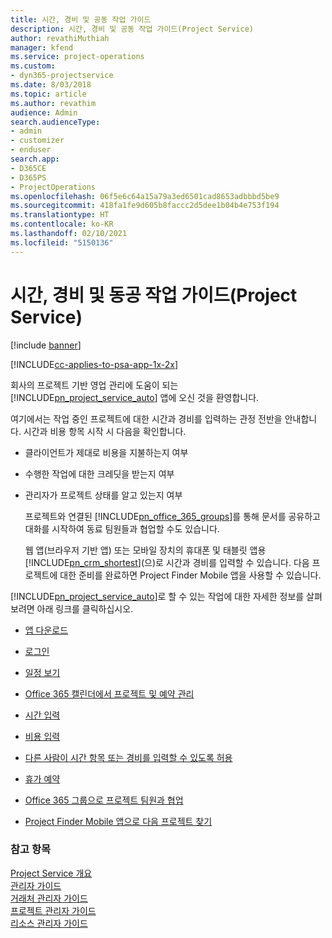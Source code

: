 ```yaml
---
title: 시간, 경비 및 공동 작업 가이드
description: 시간, 경비 및 공동 작업 가이드(Project Service)
author: revathiMuthiah
manager: kfend
ms.service: project-operations
ms.custom:
- dyn365-projectservice
ms.date: 8/03/2018
ms.topic: article
ms.author: revathim
audience: Admin
search.audienceType:
- admin
- customizer
- enduser
search.app:
- D365CE
- D365PS
- ProjectOperations
ms.openlocfilehash: 06f5e6c64a15a79a3ed6501cad8653adbbbd5be9
ms.sourcegitcommit: 418fa1fe9d605b8faccc2d5dee1b04b4e753f194
ms.translationtype: HT
ms.contentlocale: ko-KR
ms.lasthandoff: 02/10/2021
ms.locfileid: "5150136"
---
```

# <a name="time-expense-and-collaboration-guide-project-service"></a>시간, 경비 및 동공 작업 가이드(Project Service)

[!include [banner](../includes/psa-now-project-operations.md)]

[!INCLUDE[cc-applies-to-psa-app-1x-2x](../includes/cc-applies-to-psa-app-1x-2x.md)]

회사의 프로젝트 기반 영업 관리에 도움이 되는 [!INCLUDE[pn_project_service_auto](../includes/pn-project-service-auto.md)] 앱에 오신 것을 환영합니다. 
  
 여기에서는 작업 중인 프로젝트에 대한 시간과 경비를 입력하는 관정 전반을 안내합니다. 시간과 비용 항목 시작 시 다음을 확인합니다.  
  
- 클라이언트가 제대로 비용을 지불하는지 여부  
  
- 수행한 작업에 대한 크레딧을 받는지 여부  
  
- 관리자가 프로젝트 상태를 알고 있는지 여부  
  
  프로젝트와 연결된 [!INCLUDE[pn_office_365_groups](../includes/pn-office-365-groups.md)]를 통해 문서를 공유하고 대화를 시작하여 동료 팀원들과 협업할 수도 있습니다.  
  
  웹 앱(브라우저 기반 앱) 또는 모바일 장치의 휴대폰 및 태블릿 앱용 [!INCLUDE[pn_crm_shortest](../includes/pn-crm-shortest.md)](으)로 시간과 경비를 입력할 수 있습니다. 다음 프로젝트에 대한 준비를 완료하면 Project Finder Mobile 앱을 사용할 수 있습니다.  
  
[!INCLUDE[pn_project_service_auto](../includes/pn-project-service-auto.md)]로 할 수 있는 작업에 대한 자세한 정보를 살펴보려면 아래 링크를 클릭하십시오.  
  
-   [앱 다운로드](../psa/get-apps.md)  
  
-   [로그인](../psa/sign-in.md)  
  
-   [일정 보기](../psa/view-schedule.md)  
  
-   [Office 365 캘린더에서 프로젝트 및 예약 관리](../psa/manage-project-bookings-office-365-calendar.md)  
  
-   [시간 입력](../psa/enter-time.md)  
  
-   [비용 입력](../psa/enter-expenses.md)  
  
-   [다른 사람이 시간 항목 또는 경비를 입력할 수 있도록 허용](../psa/allow-someone-else-enter-time-entry-expense.md)  
  
-   [휴가 예약](../psa/schedule-time-off.md)  
  
-   [Office 365 그룹으로 프로젝트 팀원과 협업](../psa/collaborate-project-team-members-office-365-groups.md)  
  
-   [Project Finder Mobile 앱으로 다음 프로젝트 찾기](../psa/find-next-project-finder-mobile-app.md)  
  
### <a name="see-also"></a>참고 항목  
 [Project Service 개요](../psa/overview.md)   
 [관리자 가이드](../psa/admin-guide.md)   
 [거래처 관리자 가이드](../psa/account-manager-guide.md)   
 [프로젝트 관리자 가이드](../psa/project-manager-guide.md)   
 [리소스 관리자 가이드](../psa/resource-manager-guide.md)   
